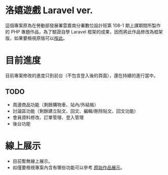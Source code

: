 # 洛嬉遊戲 Laravel ver.
這個專案原為在勞動部發展署雲嘉南分署數位設計班第 108-1 期上課期間所製作的 PHP 專題作品，為了驗證自學 Laravel 框架的成果，因而將此作品修改為框架版，如果要檢視原版可以[按此](https://github.com/samuikaze/IndependentStudyfForPHP)。

# 目前進度
目前專案修改的進度只到前台（不包含登入後的頁面），還在持續的進行當中。

## TODO
* 周邊商品功能（剩餘購物車、站內/外結帳）
* 討論區功能（剩餘建立貼文、回文、編輯/刪除貼文、回文功能）
* 會員資料修改、訂單管理、登入管理
* 後台功能

# 線上展示
* 目前暫無線上展示。
* 如僅要檢視專案內含有哪些功能可以參考 [原始作品展示](http://sksk108.000webhostapp.com/)。
